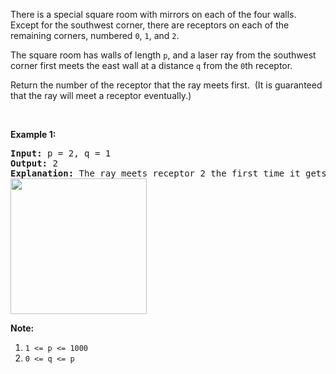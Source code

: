There is&nbsp;a special square room with mirrors on each of the four&nbsp;walls.&nbsp; Except for the southwest&nbsp;corner, there are receptors on each of the remaining corners, numbered `` 0 ``, `` 1 ``, and `` 2 ``.

The square room has walls of length `` p ``, and a laser ray from the southwest corner&nbsp;first meets the east wall at a distance `` q ``&nbsp;from the `` 0 ``th receptor.

Return the number of the receptor that the ray meets first.&nbsp; (It is guaranteed that the ray will meet&nbsp;a receptor eventually.)

&nbsp;

<div>
<p><strong>Example 1:</strong></p>
<pre>
<strong>Input: </strong>p = <span id="example-input-1-1">2</span>, q = <span id="example-input-1-2">1</span>
<strong>Output: </strong><span id="example-output-1">2</span>
<strong>Explanation: </strong>The ray meets receptor 2 the first time it gets reflected back to the left wall.
<img alt="" src="https://s3-lc-upload.s3.amazonaws.com/uploads/2018/06/18/reflection.png" style="width: 218px; height: 217px;"/>
</pre>
<p><strong>Note:</strong></p>
<ol>
<li><code>1 &lt;= p &lt;= 1000</code></li>
<li><code>0 &lt;= q &lt;= p</code></li>
</ol>
</div>